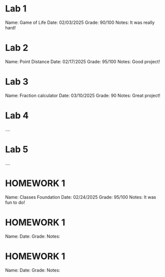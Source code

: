 # Lab 1
Name: Game of Life
Date: 02/03/2025
Grade: 90/100
Notes: It was really hard!

# Lab 2
Name: Point Distance
Date: 02/17/2025
Grade: 95/100
Notes: Good project!

# Lab 3
Name: Fraction calculator
Date: 03/10/2025
Grade: 90
Notes: Great project!

# Lab 4
 ....

 # Lab 5
 ....


 # HOMEWORK 1
 Name: Classes Foundation
 Date: 02/24/2025
 Grade: 95/100
 Notes: It was fun to do!

 # HOMEWORK 1
 Name: 
 Date: 
 Grade:
 Notes:

 # HOMEWORK 1
 Name: 
 Date: 
 Grade: 
 Notes: 